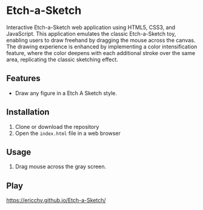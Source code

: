 # Etch-a-Sketch

Interactive Etch-a-Sketch web application using HTML5, CSS3, and JavaScript. This application emulates the classic Etch-a-Sketch toy, enabling users to draw freehand by dragging the mouse across the canvas. The drawing experience is enhanced by implementing a color intensification feature, where the color deepens with each additional stroke over the same area, replicating the classic sketching effect.

## Features
- Draw any figure in a Etch A Sketch style.

## Installation
1. Clone or download the repository
2. Open the `index.html` file in a web browser

## Usage
1. Drag mouse across the gray screen.
   
## Play
https://ericchv.github.io/Etch-a-Sketch/
